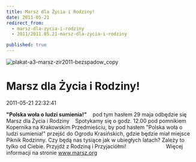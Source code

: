 ```yaml
---
title: Marsz dla Życia i Rodziny!
date: 2011-05-21
redirect_from: 
  - marsz-dla-zycia-i-rodziny
  - 2011/2011.05.21-marsz-dla-zycia-i-rodziny

published: true
---
```



![plakat-a3-marsz-zir2011-bezspadow_copy](images/stories/Plakaty-newsy/plakat-a3-marsz-zir2011-bezspadow_copy.jpg)

# Marsz dla Życia i Rodziny!

<time>2011-05-21 22:32:41</time>


**"Polska woła o ludzi sumienia!"**
   
pod tym hasłem 29 maja odbędzie się Marsz dla Życia i Rodziny
   
Spotykamy się o godz. 12.00 pod pomnikiem Kopernika na Krakowskim Przedmieściu, by pod hasłem "Polska woła o ludzi sumienia!" przejść do Ogrodu Krasińskich, gdzie będzie miał miejsce Piknik Rodzinny.
Czy będą nas tysiące jak w ubiegłych latach? Zależy to tylko od Ciebie. Przyjdź z Rodziną i Przyjaciółmi!
  
                        Więcej informacji na stronie www.marsz.org

<!--CONTENT FROM OLD SERVER (jos before 2013): 
**"Polska woła o ludzi sumienia!"**
   
pod tym hasłem 29 maja odbędzie się Marsz dla Życia i Rodziny
   
Spotykamy się o godz. 12.00 pod pomnikiem Kopernika na Krakowskim Przedmieściu, by pod hasłem "Polska woła o ludzi sumienia!" przejść do Ogrodu Krasińskich, gdzie będzie miał miejsce Piknik Rodzinny.
Czy będą nas tysiące jak w ubiegłych latach? Zależy to tylko od Ciebie. Przyjdź z Rodziną i Przyjaciółmi!
  
                        Więcej informacji na stronie www.marsz.org
-->

<!--{{json:{"created_date":"2011-05-21 22:32:41","publish_down":"0000-00-00 00:00:00","id":"163"}}}-->